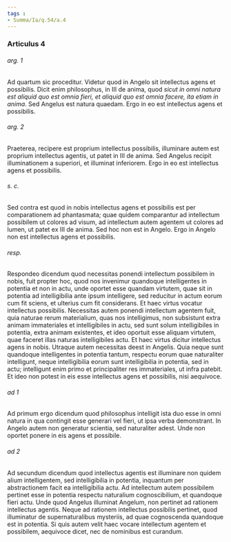 ```yaml
---
tags : 
- Summa/Ia/q.54/a.4
---
```


### Articulus 4

###### arg. 1
Ad quartum sic proceditur. Videtur quod in Angelo sit intellectus agens et possibilis. Dicit enim philosophus, in III de anima, quod *sicut in omni natura est aliquid quo est omnia fieri, et aliquid quo est omnia facere, ita etiam in anima*. Sed Angelus est natura quaedam. Ergo in eo est intellectus agens et possibilis.

###### arg. 2
Praeterea, recipere est proprium intellectus possibilis, illuminare autem est proprium intellectus agentis, ut patet in III de anima. Sed Angelus recipit illuminationem a superiori, et illuminat inferiorem. Ergo in eo est intellectus agens et possibilis.

###### s. c.
Sed contra est quod in nobis intellectus agens et possibilis est per comparationem ad phantasmata; quae quidem comparantur ad intellectum possibilem ut colores ad visum, ad intellectum autem agentem ut colores ad lumen, ut patet ex III de anima. Sed hoc non est in Angelo. Ergo in Angelo non est intellectus agens et possibilis.

###### resp.
Respondeo dicendum quod necessitas ponendi intellectum possibilem in nobis, fuit propter hoc, quod nos invenimur quandoque intelligentes in potentia et non in actu, unde oportet esse quandam virtutem, quae sit in potentia ad intelligibilia ante ipsum intelligere, sed reducitur in actum eorum cum fit sciens, et ulterius cum fit considerans. Et haec virtus vocatur intellectus possibilis. Necessitas autem ponendi intellectum agentem fuit, quia naturae rerum materialium, quas nos intelligimus, non subsistunt extra animam immateriales et intelligibiles in actu, sed sunt solum intelligibiles in potentia, extra animam existentes, et ideo oportuit esse aliquam virtutem, quae faceret illas naturas intelligibiles actu. Et haec virtus dicitur intellectus agens in nobis. Utraque autem necessitas deest in Angelis. Quia neque sunt quandoque intelligentes in potentia tantum, respectu eorum quae naturaliter intelligunt, neque intelligibilia eorum sunt intelligibilia in potentia, sed in actu; intelligunt enim primo et principaliter res immateriales, ut infra patebit. Et ideo non potest in eis esse intellectus agens et possibilis, nisi aequivoce.

###### ad 1
Ad primum ergo dicendum quod philosophus intelligit ista duo esse in omni natura in qua contingit esse generari vel fieri, ut ipsa verba demonstrant. In Angelo autem non generatur scientia, sed naturaliter adest. Unde non oportet ponere in eis agens et possibile.

###### ad 2
Ad secundum dicendum quod intellectus agentis est illuminare non quidem alium intelligentem, sed intelligibilia in potentia, inquantum per abstractionem facit ea intelligibilia actu. Ad intellectum autem possibilem pertinet esse in potentia respectu naturalium cognoscibilium, et quandoque fieri actu. Unde quod Angelus illuminat Angelum, non pertinet ad rationem intellectus agentis. Neque ad rationem intellectus possibilis pertinet, quod illuminatur de supernaturalibus mysteriis, ad quae cognoscenda quandoque est in potentia. Si quis autem velit haec vocare intellectum agentem et possibilem, aequivoce dicet, nec de nominibus est curandum.

